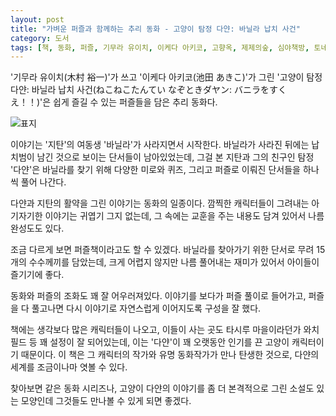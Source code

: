 ```yaml
---
layout: post
title: "가벼운 퍼즐과 함께하는 추리 동화 - 고양이 탐정 다얀: 바닐라 납치 사건"
category: 도서
tags: [책, 동화, 퍼즐, 기무라 유이치, 이케다 아키코, 고향옥, 제제의숲, 심야책방, 토네이도, 서평]
---
```


'기무라 유이치(木村 裕一)'가 쓰고
'이케다 아키코(池田 あきこ)'가 그린
'고양이 탐정 다얀: 바닐라 납치 사건(ねこねこたんてい なぞときダヤン: バニラをすくえ！！)'은
쉽게 즐길 수 있는 퍼즐들을 담은 추리 동화다.

![표지](https://lh3.googleusercontent.com/UDStJsD9_h-5J_tyv2u-c5aTheCt0jZY3Qj8ZgNwyJ0lohk3mFyS2ySAy2NQAMudBsPa3Umf4AG1Gg=s480)

이야기는 '지탄'의 여동생 '바닐라'가 사라지면서 시작한다.
바닐라가 사라진 뒤에는 납치범이 남긴 것으로 보이는 단서들이 남아있었는데,
그걸 본 지탄과 그의 친구인 탐정 '다얀'은 바닐라를 찾기 위해
다양한 미로와 퀴즈, 그리고 퍼즐로 이뤄진 단서들을 하나씩 풀어 나간다.

다얀과 지탄의 활약을 그린 이야기는 동화의 일종이다.
깜찍한 캐릭터들이 그려내는 아기자기한 이야기는 귀엽기 그지 없는데,
그 속에는 교훈을 주는 내용도 담겨 있어서 나름 완성도도 있다.

조금 다르게 보면 퍼즐책이라고도 할 수 있겠다.
바닐라를 찾아가기 위한 단서로 무려 15개의 수수께끼를 담았는데,
크게 어렵지 않지만 나름 풀어내는 재미가 있어서 아이들이 즐기기에 좋다.

동화와 퍼즐의 조화도 꽤 잘 어우러져있다.
이야기를 보다가 퍼즐 풀이로 들어가고,
퍼즐을 다 풀고나면 다시 이야기로 자연스럽게 이어지도록 구성을 잘 했다.

책에는 생각보다 많은 캐릭터들이 나오고,
이들이 사는 곳도 타시루 마을이라던가 와치필드 등 꽤 설정이 잘 되어있는데,
이는 '다얀'이 꽤 오랫동안 인기를 끈 고양이 캐릭터이기 때문이다.
이 책은 그 캐릭터의 작가와 유명 동화작가가 만나 탄생한 것으로,
다얀의 세계를 조금이나마 엿볼 수 있다.

찾아보면 같은 동화 시리즈나,
고양이 다얀의 이야기를 좀 더 본격적으로 그린 소설도 있는 모양인데
그것들도 만나볼 수 있게 되면 좋겠다.
